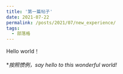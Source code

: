 ```yaml
---
title: '第一篇帖子'
date: 2021-07-22
permalink: /posts/2021/07/new_experience/
tags:
  - 部落格
---
```


Hello world！
<br>
<br>
\**按照惯例，say hello to this wonderful world!*
